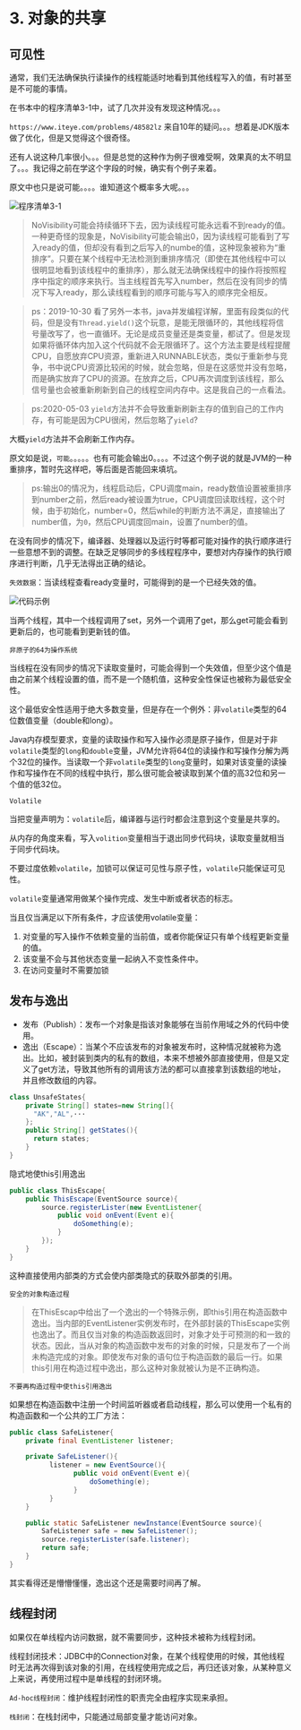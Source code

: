 # 3. 对象的共享

## 可见性
通常，我们无法确保执行读操作的线程能适时地看到其他线程写入的值，有时甚至是不可能的事情。

在书本中的程序清单3-1中，试了几次并没有发现这种情况。。。

`https://www.iteye.com/problems/48582lz` 来自10年的疑问。。。想着是JDK版本做了优化，但是又觉得这个很奇怪。

还有人说这种几率很小。。。但是总觉的这种作为例子很难受啊，效果真的太不明显了。。。我记得之前在学这个字段的时候，确实有个例子来着。

原文中也只是说可能。。。。谁知道这个概率多大呢。。。

![程序清单3-1](https://tvax1.sinaimg.cn/large/005VwC5mly1g87b7ngbwwj30p20b8gmt.jpg)

>NoVisibility可能会持续循环下去，因为读线程可能永远看不到ready的值。一种更奇怪的现象是，NoVisibility可能会输出0，因为读线程可能看到了写入ready的值，但却没有看到之后写入的numbe的值，这种现象被称为“重排序”。只要在某个线程中无法检测到重排序情况（即使在其他线程中可以很明显地看到该线程中的重排序），那么就无法确保线程中的操作将按照程序中指定的顺序来执行。当主线程首先写入number，然后在没有同步的情况下写入ready，那么读线程看到的顺序可能与写入的顺序完全相反。

>ps：2019-10-30 看了另外一本书，java并发编程详解，里面有段类似的代码，但是没有`Thread.yield()`这个玩意，是能无限循环的，其他线程将信号量改写了，也一直循环。无论是成员变量还是类变量，都试了。但是发现如果将循环体内加入这个代码就不会无限循环了。这个方法主要是线程提醒CPU，自愿放弃CPU资源，重新进入RUNNABLE状态，类似于重新参与竞争，书中说CPU资源比较闲的时候，就会忽略，但是在这感觉并没有忽略，而是确实放弃了CPU的资源。在放弃之后，CPU再次调度到该线程，那么信号量也会被重新刷新到自己的线程空间内存中。这是我自己的一点看法。

>ps:2020-05-03 `yield`方法并不会导致重新刷新主存的值到自己的工作内存，有可能是因为CPU很闲，然后忽略了`yield`?

大概`yield`方法并不会刷新工作内存。

原文如是说，`可能`。。。。。也有可能会输出0。。。。不过这个例子说的就是JVM的一种重排序，暂时先这样吧，等后面是否能回来填坑。

>ps:输出0的情况为，线程启动后，CPU调度main，ready数值设置被重排序到number之前，然后ready被设置为true，CPU调度回读取线程，这个时候，由于初始化，number=0，然后while的判断方法不满足，直接输出了number值，为`0`，然后CPU调度回main，设置了number的值。

在没有同步的情况下，编译器、处理器以及运行时等都可能对操作的执行顺序进行一些意想不到的调整。在缺乏足够同步的多线程程序中，要想对内存操作的执行顺序进行判断，几乎无法得出正确的结论。

`失效数据`：当读线程查看ready变量时，可能得到的是一个已经失效的值。

![代码示例](https://tvax2.sinaimg.cn/large/005VwC5mly1g87bj1rlq4j30ga03zglw.jpg)

当两个线程，其中一个线程调用了set，另外一个调用了get，那么get可能会看到更新后的，也可能看到更新钱的值。

`非原子的64为操作系统`

当线程在没有同步的情况下读取变量时，可能会得到一个失效值，但至少这个值是由之前某个线程设置的值，而不是一个随机值，这种安全性保证也被称为最低安全性。

这个最低安全性适用于绝大多数变量，但是存在一个例外：非`volatile`类型的64位数值变量（double和long）。

Java内存模型要求，变量的读取操作和写入操作必须是原子操作，但是对于非`volatile`类型的`long`和`double`变量，JVM允许将64位的读操作和写操作分解为两个32位的操作。当读取一个非`volatile`类型的`long`变量时，如果对该变量的读操作和写操作在不同的线程中执行，那么很可能会被读取到某个值的高32位和另一个值的低32位。

`Volatile`

当把变量声明为：`volatile`后，编译器与运行时都会注意到这个变量是共享的。

从内存的角度来看，写入`volition`变量相当于退出同步代码块，读取变量就相当于同步代码块。

不要过度依赖`volatile`，加锁可以保证可见性与原子性，`volatile`只能保证可见性。

`volatile`变量通常用做某个操作完成、发生中断或者状态的标志。

当且仅当满足以下所有条件，才应该使用volatile变量：
1. 对变量的写入操作不依赖变量的当前值，或者你能保证只有单个线程更新变量的值。
2. 该变量不会与其他状态变量一起纳入不变性条件中。
3. 在访问变量时不需要加锁

## 发布与逸出

* 发布（Publish）：发布一个对象是指该对象能够在当前作用域之外的代码中使用。
* 逸出（Escape）：当某个不应该发布的对象被发布时，这种情况就被称为逸出。比如，被封装到类内的私有的数组，本来不想被外部直接使用，但是又定义了get方法，导致其他所有的调用该方法的都可以直接拿到该数组的地址，并且修改数组的内容。

```java
class UnsafeStates{
    private String[] states=new String[]{
      "AK","AL",···
    };
    public String[] getStates(){
      return states;
    }
}
```

隐式地使this引用逸出


```java
public class ThisEscape{
    public ThisEscape(EventSource source){
        source.registerLister(new EventListener{
            public void onEvent(Event e){
                doSomething(e);
            }
        });
    }
}
```

这种直接使用内部类的方式会使内部类隐式的获取外部类的引用。

`安全的对象构造过程`
>在ThisEscap中给出了一个逸出的一个特殊示例，即this引用在构造函数中逸出。当内部的EventListener实例发布时，在外部封装的ThisEscape实例也逸出了。而且仅当对象的构造函数返回时，对象才处于可预测的和一致的状态。因此，当从对象的构造函数中发布的对象的时候，只是发布了一个尚未构造完成的对象。即使发布对象的语句位于构造函数的最后一行。如果this引用在构造过程中逸出，那么这种对象就被认为是不正确构造。


`不要再构造过程中使this引用逸出`

如果想在构造函数中注册一个时间监听器或者启动线程，那么可以使用一个私有的构造函数和一个公共的工厂方法：

```java
public class SafeListener{
    private final EventListener listener;

    private SafeListener(){
          listener = new EventSource(){
                public void onEvent(Event e){
                    doSomething(e);
                }
          }
    }

    public static SafeListener newInstance(EventSource source){
        SafeListener safe = new SafeListener();
        source.registerLister(safe.listener);
        return safe;
    }
}
```

其实看得还是懵懵懂懂，逸出这个还是需要时间再了解。

## 线程封闭

如果仅在单线程内访问数据，就不需要同步，这种技术被称为线程封闭。

线程封闭技术：JDBC中的Connection对象，在某个线程使用的时候，其他线程时无法再次得到该对象的引用，在线程使用完成之后，再归还该对象，从某种意义上来说，再使用过程中是单线程的封闭环境。

`Ad-hoc线程封闭`：维护线程封闭性的职责完全由程序实现来承担。

`栈封闭`：在栈封闭中，只能通过局部变量才能访问对象。
